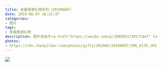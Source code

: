 ```yaml
---
title: 发酱感谢礼物系列（20190607）
date: 2019-06-07 16:22:37
categories:
- 图片
tags:
- 发酱感谢礼物
description: 图片来自于<a href="https://weibo.com/p/1005051720171447" target="_blank">quanmmmmm</a><br/>“谢谢豆子的粽子～～你们猜是咸的还是甜的？祝大家端午假期快乐唷～～” ​​​
photos: 
- https://cdn.chenyifaer.com/photos/gifts/201906/20190607/IMG_6178.JPG
---
```


![](https://cdn.chenyifaer.com/photos/gifts/201906/20190607/IMG_6179.JPG)
